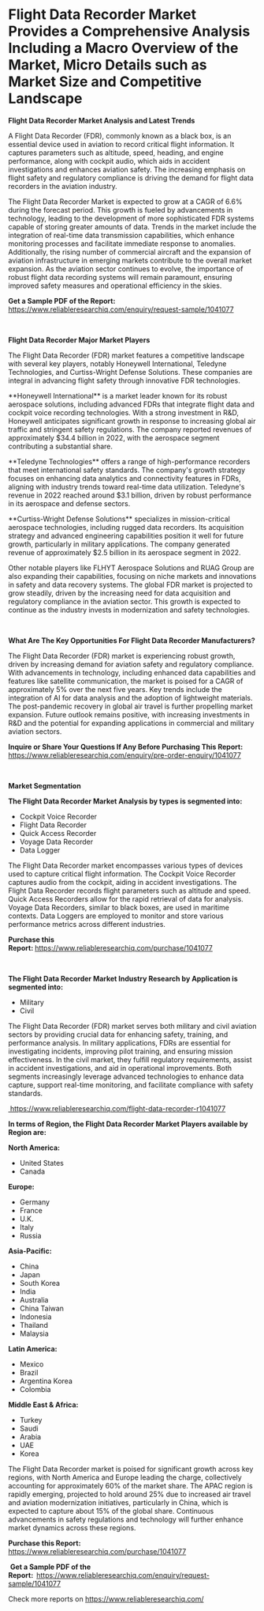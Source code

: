 <p><h1>Flight Data Recorder Market Provides a Comprehensive Analysis Including a Macro Overview of the Market, Micro Details such as Market Size and Competitive Landscape</h1></p><p><strong>Flight Data Recorder Market Analysis and Latest Trends</strong></p>
<p><p>A Flight Data Recorder (FDR), commonly known as a black box, is an essential device used in aviation to record critical flight information. It captures parameters such as altitude, speed, heading, and engine performance, along with cockpit audio, which aids in accident investigations and enhances aviation safety. The increasing emphasis on flight safety and regulatory compliance is driving the demand for flight data recorders in the aviation industry.</p><p>The Flight Data Recorder Market is expected to grow at a CAGR of 6.6% during the forecast period. This growth is fueled by advancements in technology, leading to the development of more sophisticated FDR systems capable of storing greater amounts of data. Trends in the market include the integration of real-time data transmission capabilities, which enhance monitoring processes and facilitate immediate response to anomalies. Additionally, the rising number of commercial aircraft and the expansion of aviation infrastructure in emerging markets contribute to the overall market expansion. As the aviation sector continues to evolve, the importance of robust flight data recording systems will remain paramount, ensuring improved safety measures and operational efficiency in the skies.</p></p>
<p><strong>Get a Sample PDF of the Report:&nbsp;</strong> <a href="https://www.reliableresearchiq.com/enquiry/request-sample/1041077?utm_campaign=3136&utm_medium=2&utm_source=Github&utm_content=ia&utm_term=10042025&utm_id=flight-data-recorder">https://www.reliableresearchiq.com/enquiry/request-sample/1041077</a></p>
<p>&nbsp;</p>
<p><strong>Flight Data Recorder Major Market Players</strong></p>
<p><p>The Flight Data Recorder (FDR) market features a competitive landscape with several key players, notably Honeywell International, Teledyne Technologies, and Curtiss-Wright Defense Solutions. These companies are integral in advancing flight safety through innovative FDR technologies.</p><p>**Honeywell International** is a market leader known for its robust aerospace solutions, including advanced FDRs that integrate flight data and cockpit voice recording technologies. With a strong investment in R&D, Honeywell anticipates significant growth in response to increasing global air traffic and stringent safety regulations. The company reported revenues of approximately $34.4 billion in 2022, with the aerospace segment contributing a substantial share.</p><p>**Teledyne Technologies** offers a range of high-performance recorders that meet international safety standards. The company's growth strategy focuses on enhancing data analytics and connectivity features in FDRs, aligning with industry trends toward real-time data utilization. Teledyne's revenue in 2022 reached around $3.1 billion, driven by robust performance in its aerospace and defense sectors.</p><p>**Curtiss-Wright Defense Solutions** specializes in mission-critical aerospace technologies, including rugged data recorders. Its acquisition strategy and advanced engineering capabilities position it well for future growth, particularly in military applications. The company generated revenue of approximately $2.5 billion in its aerospace segment in 2022.</p><p>Other notable players like FLHYT Aerospace Solutions and RUAG Group are also expanding their capabilities, focusing on niche markets and innovations in safety and data recovery systems. The global FDR market is projected to grow steadily, driven by the increasing need for data acquisition and regulatory compliance in the aviation sector. This growth is expected to continue as the industry invests in modernization and safety technologies.</p></p>
<p>&nbsp;</p>
<p><strong>What Are The Key Opportunities For Flight Data Recorder Manufacturers?</strong></p>
<p><p>The Flight Data Recorder (FDR) market is experiencing robust growth, driven by increasing demand for aviation safety and regulatory compliance. With advancements in technology, including enhanced data capabilities and features like satellite communication, the market is poised for a CAGR of approximately 5% over the next five years. Key trends include the integration of AI for data analysis and the adoption of lightweight materials. The post-pandemic recovery in global air travel is further propelling market expansion. Future outlook remains positive, with increasing investments in R&D and the potential for expanding applications in commercial and military aviation sectors.</p></p>
<p><strong>Inquire or Share Your Questions If Any Before Purchasing This Report:</strong> <a href="https://www.reliableresearchiq.com/enquiry/pre-order-enquiry/1041077?utm_campaign=3136&utm_medium=2&utm_source=Github&utm_content=ia&utm_term=10042025&utm_id=flight-data-recorder">https://www.reliableresearchiq.com/enquiry/pre-order-enquiry/1041077</a></p>
<p>&nbsp;</p>
<p><strong>Market Segmentation</strong></p>
<p><strong>The Flight Data Recorder Market Analysis by types is segmented into:</strong></p>
<p><ul><li>Cockpit Voice Recorder</li><li>Flight Data Recorder</li><li>Quick Access Recorder</li><li>Voyage Data Recorder</li><li>Data Logger</li></ul></p>
<p><p>The Flight Data Recorder market encompasses various types of devices used to capture critical flight information. The Cockpit Voice Recorder captures audio from the cockpit, aiding in accident investigations. The Flight Data Recorder records flight parameters such as altitude and speed. Quick Access Recorders allow for the rapid retrieval of data for analysis. Voyage Data Recorders, similar to black boxes, are used in maritime contexts. Data Loggers are employed to monitor and store various performance metrics across different industries.</p></p>
<p><strong>Purchase this Report:&nbsp;</strong><a href="https://www.reliableresearchiq.com/purchase/1041077?utm_campaign=3136&utm_medium=2&utm_source=Github&utm_content=ia&utm_term=10042025&utm_id=flight-data-recorder">https://www.reliableresearchiq.com/purchase/1041077</a></p>
<p>&nbsp;</p>
<p><strong>The Flight Data Recorder Market Industry Research by Application is segmented into:</strong></p>
<p><ul><li>Military</li><li>Civil</li></ul></p>
<p><p>The Flight Data Recorder (FDR) market serves both military and civil aviation sectors by providing crucial data for enhancing safety, training, and performance analysis. In military applications, FDRs are essential for investigating incidents, improving pilot training, and ensuring mission effectiveness. In the civil market, they fulfill regulatory requirements, assist in accident investigations, and aid in operational improvements. Both segments increasingly leverage advanced technologies to enhance data capture, support real-time monitoring, and facilitate compliance with safety standards.</p></p>
<p><a href="https://www.reliableresearchiq.com/flight-data-recorder-r1041077?utm_campaign=3136&utm_medium=2&utm_source=Github&utm_content=ia&utm_term=10042025&utm_id=flight-data-recorder">&nbsp;https://www.reliableresearchiq.com/flight-data-recorder-r1041077</a></p>
<p><strong>In terms of Region, the Flight Data Recorder Market Players available by Region are:</strong></p>
<p>
    <p> <strong> North America: </strong>
        <ul>
            <li>United States</li>
            <li>Canada</li>
        </ul>
        </p> 
    <p> <strong> Europe: </strong>
        <ul>
            <li>Germany</li>
            <li>France</li>
            <li>U.K.</li>
            <li>Italy</li>
            <li>Russia</li>
        </ul>
        </p> 
    <p> <strong> Asia-Pacific: </strong>
        <ul>
            <li>China</li>
            <li>Japan</li>
            <li>South Korea</li>
            <li>India</li>
            <li>Australia</li>
            <li>China Taiwan</li>
            <li>Indonesia</li>
            <li>Thailand</li>
            <li>Malaysia</li>
        </ul>
        </p> 
    <p> <strong> Latin America: </strong>
        <ul>
            <li>Mexico</li>
            <li>Brazil</li>
            <li>Argentina Korea</li>
            <li>Colombia</li>
        </ul>
        </p> 
    <p> <strong> Middle East & Africa: </strong>
        <ul>
            <li>Turkey</li>
            <li>Saudi</li>
            <li>Arabia</li>
            <li>UAE</li>
            <li>Korea</li>
        </ul>
    </p>
    </p>
<p><p>The Flight Data Recorder market is poised for significant growth across key regions, with North America and Europe leading the charge, collectively accounting for approximately 60% of the market share. The APAC region is rapidly emerging, projected to hold around 25% due to increased air travel and aviation modernization initiatives, particularly in China, which is expected to capture about 15% of the global share. Continuous advancements in safety regulations and technology will further enhance market dynamics across these regions.</p></p>
<p><strong>Purchase this Report: </strong><a href="https://www.reliableresearchiq.com/purchase/1041077?utm_campaign=3136&utm_medium=2&utm_source=Github&utm_content=ia&utm_term=10042025&utm_id=flight-data-recorder">https://www.reliableresearchiq.com/purchase/1041077</a></p>
<p>&nbsp;<strong>Get a Sample PDF of the Report:&nbsp;&nbsp;</strong><a href="https://www.reliableresearchiq.com/enquiry/request-sample/1041077?utm_campaign=3136&utm_medium=2&utm_source=Github&utm_content=ia&utm_term=10042025&utm_id=flight-data-recorder">https://www.reliableresearchiq.com/enquiry/request-sample/1041077</a></p>
<p><strong></strong></p>
<p>Check more reports on <a href="https://www.reliableresearchiq.com/?utm_campaign=3136&utm_medium=2&utm_source=Github&utm_content=ia&utm_term=10042025&utm_id=flight-data-recorder">https://www.reliableresearchiq.com/</a></p>